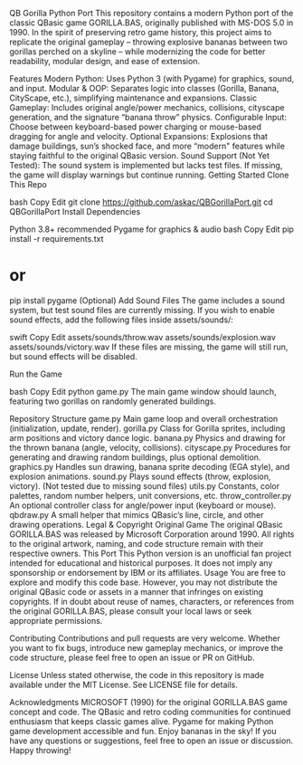 QB Gorilla Python Port
This repository contains a modern Python port of the classic QBasic game GORILLA.BAS, originally published with MS-DOS 5.0 in 1990. In the spirit of preserving retro game history, this project aims to replicate the original gameplay – throwing explosive bananas between two gorillas perched on a skyline – while modernizing the code for better readability, modular design, and ease of extension.

Features
Modern Python: Uses Python 3 (with Pygame) for graphics, sound, and input.
Modular & OOP: Separates logic into classes (Gorilla, Banana, CityScape, etc.), simplifying maintenance and expansions.
Classic Gameplay: Includes original angle/power mechanics, collisions, cityscape generation, and the signature “banana throw” physics.
Configurable Input: Choose between keyboard-based power charging or mouse-based dragging for angle and velocity.
Optional Expansions: Explosions that damage buildings, sun’s shocked face, and more “modern" features while staying faithful to the original QBasic version.
Sound Support (Not Yet Tested): The sound system is implemented but lacks test files. If missing, the game will display warnings but continue running.
Getting Started
Clone This Repo

bash
Copy
Edit
git clone https://github.com/askac/QBGorillaPort.git
cd QBGorillaPort
Install Dependencies

Python 3.8+ recommended
Pygame for graphics & audio
bash
Copy
Edit
pip install -r requirements.txt
# or
pip install pygame
(Optional) Add Sound Files
The game includes a sound system, but test sound files are currently missing.
If you wish to enable sound effects, add the following files inside assets/sounds/:

swift
Copy
Edit
assets/sounds/throw.wav
assets/sounds/explosion.wav
assets/sounds/victory.wav
If these files are missing, the game will still run, but sound effects will be disabled.

Run the Game

bash
Copy
Edit
python game.py
The main game window should launch, featuring two gorillas on randomly generated buildings.

Repository Structure
game.py
Main game loop and overall orchestration (initialization, update, render).
gorilla.py
Class for Gorilla sprites, including arm positions and victory dance logic.
banana.py
Physics and drawing for the thrown banana (angle, velocity, collisions).
cityscape.py
Procedures for generating and drawing random buildings, plus optional demolition.
graphics.py
Handles sun drawing, banana sprite decoding (EGA style), and explosion animations.
sound.py
Plays sound effects (throw, explosion, victory). (Not tested due to missing sound files)
utils.py
Constants, color palettes, random number helpers, unit conversions, etc.
throw_controller.py
An optional controller class for angle/power input (keyboard or mouse).
qbdraw.py
A small helper that mimics QBasic’s line, circle, and other drawing operations.
Legal & Copyright
Original Game
The original QBasic GORILLA.BAS was released by Microsoft Corporation around 1990. All rights to the original artwork, naming, and code structure remain with their respective owners.
This Port
This Python version is an unofficial fan project intended for educational and historical purposes. It does not imply any sponsorship or endorsement by IBM or its affiliates.
Usage
You are free to explore and modify this code base. However, you may not distribute the original QBasic code or assets in a manner that infringes on existing copyrights.
If in doubt about reuse of names, characters, or references from the original GORILLA.BAS, please consult your local laws or seek appropriate permissions.

Contributing
Contributions and pull requests are very welcome. Whether you want to fix bugs, introduce new gameplay mechanics, or improve the code structure, please feel free to open an issue or PR on GitHub.

License
Unless stated otherwise, the code in this repository is made available under the MIT License. See LICENSE file for details.

Acknowledgments
MICROSOFT (1990) for the original GORILLA.BAS game concept and code.
The QBasic and retro coding communities for continued enthusiasm that keeps classic games alive.
Pygame for making Python game development accessible and fun.
Enjoy bananas in the sky! If you have any questions or suggestions, feel free to open an issue or discussion. Happy throwing!
